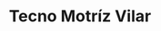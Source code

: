---
title: "Tecno Motríz Vilar"
url: /caracas/tecno-motriz-vilar/
shop: reparación de automóviles
---